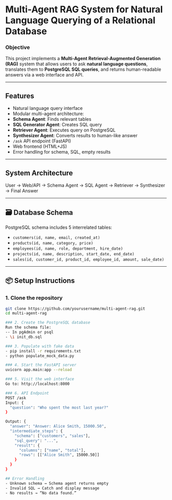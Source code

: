 #  Multi-Agent RAG System for Natural Language Querying of a Relational Database

###  Objective
This project implements a **Multi-Agent Retrieval-Augmented Generation (RAG)** system that allows users to ask **natural language questions**, translates them to **PostgreSQL SQL queries**, and returns human-readable answers via a web interface and API.

---

##  Features
-  Natural language query interface
-  Modular multi-agent architecture:
  - **Schema Agent**: Finds relevant tables
  - **SQL Generator Agent**: Creates SQL query
  - **Retriever Agent**: Executes query on PostgreSQL
  - **Synthesizer Agent**: Converts results to human-like answer
-  `/ask` API endpoint (FastAPI)
-  Web frontend (HTML+JS)
-  Error handling for schema, SQL, empty results

---

##  System Architecture
User → Web/API → Schema Agent → SQL Agent → Retriever → Synthesizer → Final Answer


---

## 🗃️ Database Schema

PostgreSQL schema includes 5 interrelated tables:
- `customers(id, name, email, created_at)`
- `products(id, name, category, price)`
- `employees(id, name, role, department, hire_date)`
- `projects(id, name, description, start_date, end_date)`
- `sales(id, customer_id, product_id, employee_id, amount, sale_date)`

---

## 📦 Setup Instructions

### 1. Clone the repository
```bash
git clone https://github.com/yourusername/multi-agent-rag.git
cd multi-agent-rag

### 2. Create the PostgreSQL database
Run the schema file: 
-- In pgAdmin or psql
- \i init_db.sql

### 3. Populate with fake data
- pip install -r requirements.txt
- python populate_mock_data.py

### 4. Start the FastAPI server
uvicorn app.main:app --reload

### 5. Visit the web interface
Go to: http://localhost:8000

### 6. API Endpoint
POST /ask
Input: {
  "question": "Who spent the most last year?"
}

Output: {
  "answer": "Answer: Alice Smith, 15000.50",
  "intermediate_steps": {
    "schema": ["customers", "sales"],
    "sql_query": "...",
    "result": {
      "columns": ["name", "total"],
      "rows": [["Alice Smith", 15000.50]]
    }
  }
}

## Error Handling
- Unknown schema → Schema agent returns empty
- Invalid SQL → Catch and display message
- No results → “No data found.”
